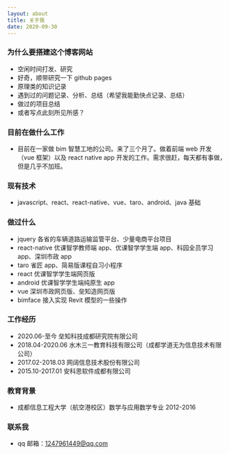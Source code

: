```yaml
---
layout: about
title: 关于我
date: 2020-09-30
---
```


### 为什么要搭建这个博客网站

- 空闲时间打发、研究
- 好奇，顺带研究一下 github pages
- 原理类的知识记录
- 遇到过的问题记录、分析、总结（希望我能勤快点记录、总结）
- 做过的项目总结
- 或者写点此刻所见所感？

### 目前在做什么工作

- 目前在一家做 bim 智慧工地的公司。来了三个月了。做着前端 web 开发（vue 框架）以及 react native app 开发的工作。需求很赶，每天都有事做，但是几乎不加班。

### 现有技术

- javascript、react、react-native、vue、taro、android、java 基础

### 做过什么

- jquery 各省的车辆道路运输监管平台、少量电商平台项目
- react-native 优课智学教师端 app、优课智学学生端 app、科园全员学习 app、深圳市政 app
- taro 雀匠 app、简易版课程自习小程序
- react 优课智学学生端网页版
- android 优课智学学生端纯原生 app
- vue 深圳市政网页版、垒知造网页版
- bimface 接入实现 Revit 模型的一些操作

### 工作经历

- 2020.06-至今 垒知科技成都研究院有限公司
- 2018.04-2020.06 水木三一教育科技有限公司（成都学道无为信息技术有限公司）
- 2017.02-2018.03 网阔信息技术股份有限公司
- 2015.10-2017.01 安科思软件成都有限公司

### 教育背景

- 成都信息工程大学（航空港校区）数学与应用数学专业 2012-2016

### 联系我

- qq 邮箱：1247961449@qq.com
